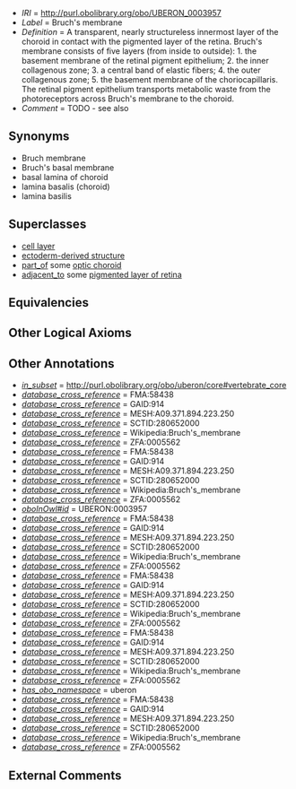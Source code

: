  * *IRI* = http://purl.obolibrary.org/obo/UBERON_0003957
 * *Label* = Bruch's membrane
 * *Definition* = A transparent, nearly structureless innermost layer of the choroid in contact with the pigmented layer of the retina. Bruch's membrane consists of five layers (from inside to outside): 1. the basement membrane of the retinal pigment epithelium; 2. the inner collagenous zone; 3. a central band of elastic fibers; 4. the outer collagenous zone; 5. the basement membrane of the choriocapillaris. The retinal pigment epithelium transports metabolic waste from the photoreceptors across Bruch's membrane to the choroid.
 * *Comment* = TODO - see also

## Synonyms

 * Bruch membrane
 * Bruch's basal membrane
 * basal lamina of choroid
 * lamina basalis (choroid)
 * lamina basilis

## Superclasses

 * [cell layer](../../UBERON/19/UBERON_0000119.md)
 * [ectoderm-derived structure](../../UBERON/21/UBERON_0004121.md)
 * [part_of](../../BFO/50/BFO_0000050.md) some [optic choroid](../../UBERON/76/UBERON_0001776.md)
 * [adjacent_to](../../RO/20/RO_0002220.md) some [pigmented layer of retina](../../UBERON/82/UBERON_0001782.md)

## Equivalencies


## Other Logical Axioms


## Other Annotations

 * *[in_subset](../../et/oboInOwl#inSubset.md)* = http://purl.obolibrary.org/obo/uberon/core#vertebrate_core
 * *[database_cross_reference](../../ef/oboInOwl#hasDbXref.md)* = FMA:58438
 * *[database_cross_reference](../../ef/oboInOwl#hasDbXref.md)* = GAID:914
 * *[database_cross_reference](../../ef/oboInOwl#hasDbXref.md)* = MESH:A09.371.894.223.250
 * *[database_cross_reference](../../ef/oboInOwl#hasDbXref.md)* = SCTID:280652000
 * *[database_cross_reference](../../ef/oboInOwl#hasDbXref.md)* = Wikipedia:Bruch's_membrane
 * *[database_cross_reference](../../ef/oboInOwl#hasDbXref.md)* = ZFA:0005562
 * *[database_cross_reference](../../ef/oboInOwl#hasDbXref.md)* = FMA:58438
 * *[database_cross_reference](../../ef/oboInOwl#hasDbXref.md)* = GAID:914
 * *[database_cross_reference](../../ef/oboInOwl#hasDbXref.md)* = MESH:A09.371.894.223.250
 * *[database_cross_reference](../../ef/oboInOwl#hasDbXref.md)* = SCTID:280652000
 * *[database_cross_reference](../../ef/oboInOwl#hasDbXref.md)* = Wikipedia:Bruch's_membrane
 * *[database_cross_reference](../../ef/oboInOwl#hasDbXref.md)* = ZFA:0005562
 * *[oboInOwl#id](../../id/oboInOwl#id.md)* = UBERON:0003957
 * *[database_cross_reference](../../ef/oboInOwl#hasDbXref.md)* = FMA:58438
 * *[database_cross_reference](../../ef/oboInOwl#hasDbXref.md)* = GAID:914
 * *[database_cross_reference](../../ef/oboInOwl#hasDbXref.md)* = MESH:A09.371.894.223.250
 * *[database_cross_reference](../../ef/oboInOwl#hasDbXref.md)* = SCTID:280652000
 * *[database_cross_reference](../../ef/oboInOwl#hasDbXref.md)* = Wikipedia:Bruch's_membrane
 * *[database_cross_reference](../../ef/oboInOwl#hasDbXref.md)* = ZFA:0005562
 * *[database_cross_reference](../../ef/oboInOwl#hasDbXref.md)* = FMA:58438
 * *[database_cross_reference](../../ef/oboInOwl#hasDbXref.md)* = GAID:914
 * *[database_cross_reference](../../ef/oboInOwl#hasDbXref.md)* = MESH:A09.371.894.223.250
 * *[database_cross_reference](../../ef/oboInOwl#hasDbXref.md)* = SCTID:280652000
 * *[database_cross_reference](../../ef/oboInOwl#hasDbXref.md)* = Wikipedia:Bruch's_membrane
 * *[database_cross_reference](../../ef/oboInOwl#hasDbXref.md)* = ZFA:0005562
 * *[database_cross_reference](../../ef/oboInOwl#hasDbXref.md)* = FMA:58438
 * *[database_cross_reference](../../ef/oboInOwl#hasDbXref.md)* = GAID:914
 * *[database_cross_reference](../../ef/oboInOwl#hasDbXref.md)* = MESH:A09.371.894.223.250
 * *[database_cross_reference](../../ef/oboInOwl#hasDbXref.md)* = SCTID:280652000
 * *[database_cross_reference](../../ef/oboInOwl#hasDbXref.md)* = Wikipedia:Bruch's_membrane
 * *[database_cross_reference](../../ef/oboInOwl#hasDbXref.md)* = ZFA:0005562
 * *[has_obo_namespace](../../ce/oboInOwl#hasOBONamespace.md)* = uberon
 * *[database_cross_reference](../../ef/oboInOwl#hasDbXref.md)* = FMA:58438
 * *[database_cross_reference](../../ef/oboInOwl#hasDbXref.md)* = GAID:914
 * *[database_cross_reference](../../ef/oboInOwl#hasDbXref.md)* = MESH:A09.371.894.223.250
 * *[database_cross_reference](../../ef/oboInOwl#hasDbXref.md)* = SCTID:280652000
 * *[database_cross_reference](../../ef/oboInOwl#hasDbXref.md)* = Wikipedia:Bruch's_membrane
 * *[database_cross_reference](../../ef/oboInOwl#hasDbXref.md)* = ZFA:0005562

## External Comments

